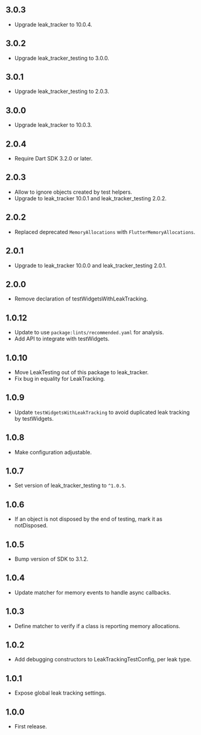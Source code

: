 ## 3.0.3

* Upgrade leak_tracker to 10.0.4.

## 3.0.2

* Upgrade leak_tracker_testing to 3.0.0.

## 3.0.1

* Upgrade leak_tracker_testing to 2.0.3.

## 3.0.0

* Upgrade leak_tracker to 10.0.3.

## 2.0.4

* Require Dart SDK 3.2.0 or later.

## 2.0.3

* Allow to ignore objects created by test helpers.
* Upgrade to leak_tracker 10.0.1 and leak_tracker_testing 2.0.2.

## 2.0.2

* Replaced deprecated `MemoryAllocations` with `FlutterMemoryAllocations`.

## 2.0.1

* Upgrade to leak_tracker 10.0.0 and leak_tracker_testing 2.0.1.

## 2.0.0

* Remove declaration of testWidgetsWithLeakTracking.

## 1.0.12

* Update to use `package:lints/recommended.yaml` for analysis.
* Add API to integrate with testWidgets.

## 1.0.10

* Move LeakTesting out of this package to leak_tracker.
* Fix bug in equality for LeakTracking.

## 1.0.9

* Update `testWidgetsWithLeakTracking` to avoid duplicated leak tracking by testWidgets.

## 1.0.8

* Make configuration adjustable.

## 1.0.7

* Set version of leak_tracker_testing to `^1.0.5`.

## 1.0.6

* If an object is not disposed by the end of testing, mark it as notDisposed.

## 1.0.5

* Bump version of SDK to 3.1.2.

## 1.0.4

* Update matcher for memory events to handle async callbacks.

## 1.0.3

* Define matcher to verify if a class is reporting memory allocations.

## 1.0.2

* Add debugging constructors to LeakTrackingTestConfig, per leak type.

## 1.0.1

* Expose global leak tracking settings.

## 1.0.0

* First release.

